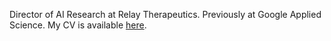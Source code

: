 Director of AI Research at Relay Therapeutics. Previously at Google Applied Science. My CV is available [here](cv.md).
